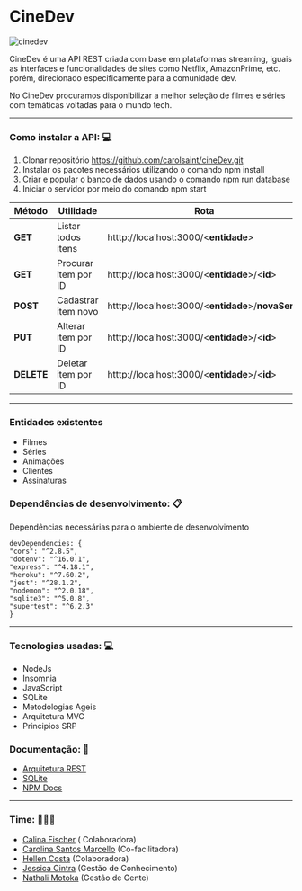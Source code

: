 
# CineDev
![cinedev](https://user-images.githubusercontent.com/88693318/177369047-47604ede-fab9-4637-a815-87eb8ef6d44e.jpg)


CineDev é uma API REST criada com base em plataformas streaming, iguais as interfaces e funcionalidades de sites como Netflix, AmazonPrime, etc. porém, direcionado especificamente para a comunidade dev.

No CineDev procuramos disponibilizar a melhor seleção de filmes e séries com temáticas voltadas para o mundo tech.



***

### Como instalar a API: 💻
1. Clonar repositório 
		https://github.com/carolsaint/cineDev.git
2. Instalar os pacotes necessários utilizando o comando
		npm install
3. Criar e popular o banco de dados usando o comando
		npm run database
4. Iniciar o servidor por meio do comando
		npm start
		
        
 | Método          | Utilidade              | Rota                    
 | ----------------| ------------------     | ------------------ | 
 | **GET**         | Listar todos itens     | htttp://localhost:3000/<**entidade**>
 | **GET**         | Procurar item por ID   | htttp://localhost:3000/<**entidade**>/<**id**>
 | **POST**        | Cadastrar item novo    | htttp://localhost:3000/<**entidade**>/**novaSerie**
 | **PUT**         | Alterar item por ID    | htttp://localhost:3000/<**entidade**>/<**id**>
 | **DELETE**      | Deletar item por ID    | htttp://localhost:3000/<**entidade**>/<**id**>

***
### Entidades existentes
- Filmes 
- Séries 
- Animações 
- Clientes 
- Assinaturas



### Dependências de desenvolvimento: 📋
Dependências necessárias para o ambiente de desenvolvimento

    devDependencies: {
    "cors": "^2.8.5",
    "dotenv": "^16.0.1",
    "express": "^4.18.1",
    "heroku": "^7.60.2",
    "jest": "^28.1.2",
    "nodemon": "^2.0.18",
    "sqlite3": "^5.0.8",
    "supertest": "^6.2.3" 
    }
    
    
 ***

### Tecnologias usadas: 💻
- NodeJs
- Insomnia  
- JavaScript
- SQLite
- Metodologias Ageis
- Arquitetura MVC
- Principios SRP


### Documentação: 📖
- [Arquitetura REST](https://pt.wikipedia.org/wiki/REST)
- [SQLite](https://github.com/TryGhost/node-sqlite3/wiki/API#statement)
- [NPM Docs](https://docs.npmjs.com/)



***
### Time: 🧑‍🤝‍🧑


- [Calina Fischer](https://github.com/calinafischer)  (	Colaboradora)
- [Carolina Santos Marcello](https://github.com/carolsaint) (Co-facilitadora)
- [Hellen Costa](https://github.com/HellenCSilva) (Colaboradora)
- [Jessica Cintra](https://github.com/Jessicacintra-eng) (Gestão de Conhecimento)
- [Nathali Motoka](https://github.com/misakidrummer) (Gestão de Gente)
